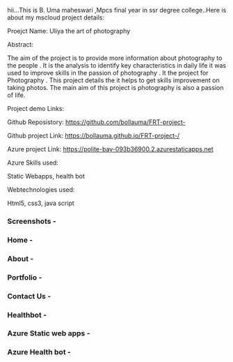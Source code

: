 hii...This is B. Uma maheswari ,Mpcs final year in ssr degree college..Here is about my mscloud project details:

Proejct Name: Uliya the art of photography

Abstract:

The aim of the project is to provide more information about photography to the people . It is the analysis to identify key characteristics in daily life 
it was used to improve skills in the passion of photography . It the project for Photography . 
This project details the it helps to get skills improvement on taking photos. The main aim of this project is photography is also a passion of life.

Project demo Links:

Github Reposistory: https://github.com/bollauma/FRT-project-

Github project Link: https://bollauma.github.io/FRT-project-/

Azure project Link: https://polite-bay-093b36900.2.azurestaticapps.net

Azure Skills used:

Static Webapps,
health bot

Webtechnologies used:

Html5,
css3,
java script



### Screenshots  -







### Home  -










### About  -












### Portfolio  -










### Contact Us  -













### Healthbot  -
















### Azure Static web apps -

















### Azure Health bot  -
























































































